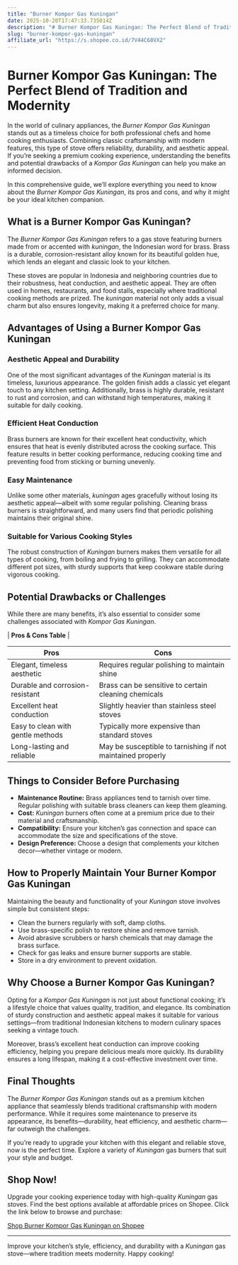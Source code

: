 ```yaml
---
title: "Burner Kompor Gas Kuningan"
date: 2025-10-20T17:47:33.735014Z
description: "# Burner Kompor Gas Kuningan: The Perfect Blend of Tradition and Modernity..."
slug: "burner-kompor-gas-kuningan"
affiliate_url: "https://s.shopee.co.id/7V44C68VX2"
---
```

# Burner Kompor Gas Kuningan: The Perfect Blend of Tradition and Modernity

In the world of culinary appliances, the *Burner Kompor Gas Kuningan* stands out as a timeless choice for both professional chefs and home cooking enthusiasts. Combining classic craftsmanship with modern features, this type of stove offers reliability, durability, and aesthetic appeal. If you’re seeking a premium cooking experience, understanding the benefits and potential drawbacks of a *Kompor Gas Kuningan* can help you make an informed decision.

In this comprehensive guide, we’ll explore everything you need to know about the *Burner Kompor Gas Kuningan*, its pros and cons, and why it might be your ideal kitchen companion.

## What is a Burner Kompor Gas Kuningan?

The *Burner Kompor Gas Kuningan* refers to a gas stove featuring burners made from or accented with *kuningan*, the Indonesian word for brass. Brass is a durable, corrosion-resistant alloy known for its beautiful golden hue, which lends an elegant and classic look to your kitchen.

These stoves are popular in Indonesia and neighboring countries due to their robustness, heat conduction, and aesthetic appeal. They are often used in homes, restaurants, and food stalls, especially where traditional cooking methods are prized. The *kuningan* material not only adds a visual charm but also ensures longevity, making it a preferred choice for many.

## Advantages of Using a Burner Kompor Gas Kuningan

### Aesthetic Appeal and Durability

One of the most significant advantages of the *Kuningan* material is its timeless, luxurious appearance. The golden finish adds a classic yet elegant touch to any kitchen setting. Additionally, brass is highly durable, resistant to rust and corrosion, and can withstand high temperatures, making it suitable for daily cooking.

### Efficient Heat Conduction

Brass burners are known for their excellent heat conductivity, which ensures that heat is evenly distributed across the cooking surface. This feature results in better cooking performance, reducing cooking time and preventing food from sticking or burning unevenly.

### Easy Maintenance

Unlike some other materials, *kuningan* ages gracefully without losing its aesthetic appeal—albeit with some regular polishing. Cleaning brass burners is straightforward, and many users find that periodic polishing maintains their original shine.

### Suitable for Various Cooking Styles

The robust construction of *Kuningan* burners makes them versatile for all types of cooking, from boiling and frying to grilling. They can accommodate different pot sizes, with sturdy supports that keep cookware stable during vigorous cooking.

## Potential Drawbacks or Challenges

While there are many benefits, it’s also essential to consider some challenges associated with *Kompor Gas Kuningan*.

| **Pros & Cons Table** |

| **Pros** | **Cons** |
|------------|-----------|
| Elegant, timeless aesthetic | Requires regular polishing to maintain shine |
| Durable and corrosion-resistant | Brass can be sensitive to certain cleaning chemicals |
| Excellent heat conduction | Slightly heavier than stainless steel stoves |
| Easy to clean with gentle methods | Typically more expensive than standard stoves |
| Long-lasting and reliable | May be susceptible to tarnishing if not maintained properly |

## Things to Consider Before Purchasing

- **Maintenance Routine:** Brass appliances tend to tarnish over time. Regular polishing with suitable brass cleaners can keep them gleaming.
- **Cost:** *Kuningan* burners often come at a premium price due to their material and craftsmanship.
- **Compatibility:** Ensure your kitchen’s gas connection and space can accommodate the size and specifications of the stove.
- **Design Preference:** Choose a design that complements your kitchen decor—whether vintage or modern.

## How to Properly Maintain Your Burner Kompor Gas Kuningan

Maintaining the beauty and functionality of your *Kuningan* stove involves simple but consistent steps:

- Clean the burners regularly with soft, damp cloths.
- Use brass-specific polish to restore shine and remove tarnish.
- Avoid abrasive scrubbers or harsh chemicals that may damage the brass surface.
- Check for gas leaks and ensure burner supports are stable.
- Store in a dry environment to prevent oxidation.

## Why Choose a Burner Kompor Gas Kuningan?

Opting for a *Kompor Gas Kuningan* is not just about functional cooking; it’s a lifestyle choice that values quality, tradition, and elegance. Its combination of sturdy construction and aesthetic appeal makes it suitable for various settings—from traditional Indonesian kitchens to modern culinary spaces seeking a vintage touch.

Moreover, brass’s excellent heat conduction can improve cooking efficiency, helping you prepare delicious meals more quickly. Its durability ensures a long lifespan, making it a cost-effective investment over time.

## Final Thoughts

The *Burner Kompor Gas Kuningan* stands out as a premium kitchen appliance that seamlessly blends traditional craftsmanship with modern performance. While it requires some maintenance to preserve its appearance, its benefits—durability, heat efficiency, and aesthetic charm—far outweigh the challenges.

If you’re ready to upgrade your kitchen with this elegant and reliable stove, now is the perfect time. Explore a variety of *Kuningan* gas burners that suit your style and budget.

## Shop Now!

Upgrade your cooking experience today with high-quality *Kuningan* gas stoves. Find the best options available at affordable prices on Shopee. Click the link below to browse and purchase:

[Shop Burner Kompor Gas Kuningan on Shopee](https://s.shopee.co.id/7V44C68VX2)

---

Improve your kitchen’s style, efficiency, and durability with a *Kuningan* gas stove—where tradition meets modernity. Happy cooking!